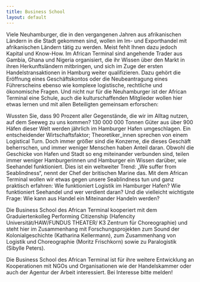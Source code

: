 ```yaml
---
title: Business School
layout: default
---
```


Viele Neuhamburger, die in den vergangenen Jahren aus afrikanischen Ländern in die Stadt gekommen sind, wollen im Im- und Exporthandel mit afrikanischen Ländern tätig zu werden. Meist fehlt Ihnen dazu jedoch Kapital und Know-How.  Im African Terminal sind angehende Trader aus Gambia, Ghana und Nigeria organisiert, die ihr Wissen über den Markt in ihren Herkunftsländern mitbringen, und sich im Zuge der ersten Handelstransaktionen in Hamburg weiter qualifizieren. Dazu gehört die Eröffnung eines Geschäftskontos oder die Neubeantragung eines Führerscheins ebenso wie komplexe logistische, rechtliche und ökonomische Fragen. Und nicht nur für die Neuhamburger ist der African Terminal eine Schule, auch die kulturschaffenden Mitglieder wollen hier etwas lernen und mit allen Beteiligten gemeinsam erforschen:

Wussten Sie, dass 90 Prozent aller Gegenstände, die wir im Alltag nutzen, auf dem Seeweg zu uns kommen? 130 000 000 Tonnen Güter aus über 900 Häfen dieser Welt werden jährlich im Hamburger Hafen umgeschlagen. Ein entscheidender Wirtschaftsfaktor; Theoretiker_innen sprechen von einem Logistical Turn. Doch immer größer sind die Konzerne, die dieses Geschäft beherrschen, und immer weniger Menschen haben Anteil daran. Obwohl die Geschicke von Hafen und Stadt so eng miteinander verbunden sind, teilen immer weniger Hamburgerinnen und Hamburger ein Wissen darüber, wie Seehandel funktioniert. Dies ist ein weltweiter Trend: „We suffer from Seablindness“, nennt der Chef der britischen Marine das. Mit dem African Terminal wollen wir etwas gegen unsere Seablindness tun und ganz praktisch erfahren: Wie funktioniert Logistik im Hamburger Hafen? Wie funktioniert Seehandel und wer verdient daran? Und die vielleicht wichtigste Frage: Wie kann aus Handel ein Miteinander Handeln werden?

Die Business School des African Terminal kooperiert mit dem Graduiertenkolleg Performing Citizenship (Hafencity Universität/HAW/FUNDUS THEATER/ K3 Zentrum für Choreographie) und steht hier im Zusammenhang mit Forschungsprojekten zum Sound der Kolonialgeschichte (Katharina Kellermann), zum Zusammenhang von Logistik und Choreographie (Moritz Frischkorn) sowie zu Paralogistik (Sibylle Peters).   

Die Business School des African Terminal ist für ihre weitere Entwicklung an Kooperationen mit NGOs und Organisationen wie der Handelskammer oder auch der Agentur der Arbeit interessiert. Bei Interesse bitte melden!
